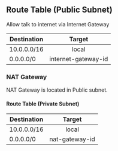 ## Route Table (Public Subnet)

Allow talk to internet via Internet Gateway

| Destination   | Target             |
| ------------- |:------------------:|
| 10.0.0.0/16   | local              |
| 0.0.0.0/0     | internet-gateway-id|

### NAT Gateway

NAT Gateway is located in Public subnet.

#### Route Table (Private Subnet)


| Destination   | Target             |
| ------------- |:------------------:|
| 10.0.0.0/16   | local              |
| 0.0.0.0/0     | nat-gateway-id     |
